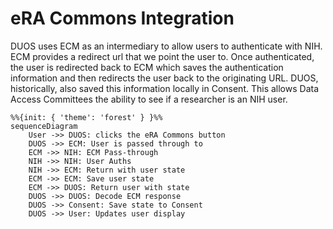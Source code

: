 # eRA Commons Integration

DUOS uses ECM as an intermediary to allow users to authenticate
with NIH. ECM provides a redirect url that we point the user to.
Once authenticated, the user is redirected back to ECM which saves
the authentication information and then redirects the user back to 
the originating URL. DUOS, historically, also saved this information
locally in Consent. This allows Data Access Committees the ability to
see if a researcher is an NIH user. 

```mermaid
%%{init: { 'theme': 'forest' } }%%
sequenceDiagram
    User ->> DUOS: clicks the eRA Commons button
    DUOS ->> ECM: User is passed through to
    ECM ->> NIH: ECM Pass-through 
    NIH ->> NIH: User Auths
    NIH ->> ECM: Return with user state
    ECM ->> ECM: Save user state
    ECM ->> DUOS: Return user with state
    DUOS ->> DUOS: Decode ECM response
    DUOS ->> Consent: Save state to Consent
    DUOS ->> User: Updates user display
```
